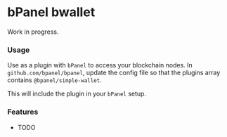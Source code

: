 # bPanel bwallet

Work in progress.

### Usage

Use as a plugin with `bPanel` to access your blockchain nodes.
In `github.com/bpanel/bpanel`, update the config file
so that the plugins array contains `@bpanel/simple-wallet`.

This will include the plugin in your `bPanel` setup.

### Features

- TODO

